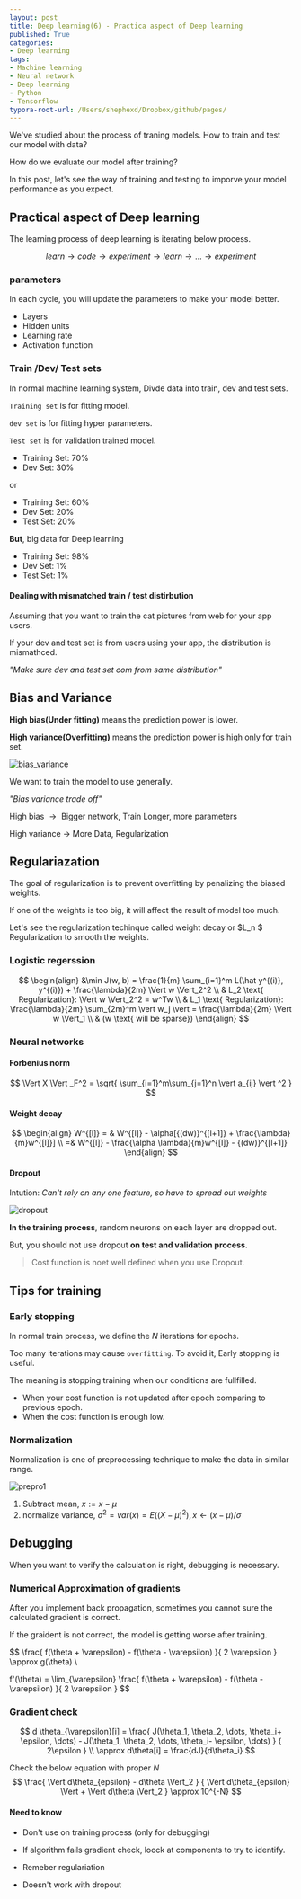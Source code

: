 ```yaml
---
layout: post
title: Deep learning(6) - Practica aspect of Deep learning
published: True
categories:
- Deep learning
tags:
- Machine learning
- Neural network
- Deep learning
- Python
- Tensorflow
typora-root-url: /Users/shephexd/Dropbox/github/pages/
---
```




We've studied about the process of traning models. How to train and test our model with data?

How do we evaluate our model after training?

In this post, let's see the way of training and testing to imporve your model performance as you expect.



<!--more-->



## Practical aspect of Deep learning



The learning process of deep learning is iterating below process.


$$
learn \rightarrow code \rightarrow experiment \rightarrow learn \rightarrow \dots \rightarrow experiment
$$




### parameters

In each cycle, you will update the parameters to make your model better.



- Layers
- Hidden units
- Learning rate
- Activation function





### Train /Dev/ Test sets



In normal machine learning system, Divde data into train, dev and test sets.

`Training set` is for fitting model. 

`dev set` is for fitting hyper parameters. 

`Test set` is for validation trained model.



- Training Set: 70%
- Dev Set: 30%

or 

- Training Set: 60%
- Dev Set: 20%
- Test Set: 20%



**But**, big data for Deep learning

- Training Set: 98%
- Dev Set: 1%
- Test Set: 1%



#### Dealing with mismatched train / test distirbution

Assuming that you want to train the cat pictures from web for your app users.

If your dev and test set is from users using your app, the distribution is mismathced.



*"Make sure dev and test set com from same distribution"*



## Bias and Variance



**High bias(Under fitting)** means the prediction power is lower.

**High variance(Overfitting)** means the prediction power is high only for train set.



![bias_variance](/assets/post_images/DeepLearning/bias_variance.png)



We want to train the model to use generally.



*"Bias variance trade off"*



High bias $\rightarrow​$ Bigger network, Train Longer, more parameters

High variance $\rightarrow$ More Data, Regularization





## Regulariazation

The goal of regularization is to prevent overfitting by penalizing the biased weights.

If one of the weights is too big, it will affect the result of model too much.

Let's see the regularization techinque called weight decay or $L_n $ Regularization to smooth the weights.



### Logistic regerssion


$$
\begin{align}
&\min J(w, b) = \frac{1}{m} \sum_{i=1}^m L(\hat y^{(i)}, y^{(i)}) + \frac{\lambda}{2m} \Vert w \Vert_2^2 \\
& L_2 \text{ Regularization}: \Vert w \Vert_2^2 = w^Tw \\
& L_1 \text{ Regularization}: \frac{\lambda}{2m} \sum_{2m}^m \vert w_j \vert = \frac{\lambda}{2m} \Vert w \Vert_1 \\
& (w \text{ will be sparse})
\end{align}
$$




### Neural networks



#### Forbenius norm


$$
\Vert X \Vert _F^2 = \sqrt{
    \sum_{i=1}^m\sum_{j=1}^n \vert a_{ij} \vert ^2 
}
$$


#### Weight decay


$$
\begin{align}
W^{[l]} = & W^{[l]} - \alpha[{(dw)}^{[l+1]} + \frac{\lambda}{m}w^{[l]}] \\
=& W^{[l]} - \frac{\alpha \lambda}{m}w^{[l]} - {(dw)}^{[l+1]}
\end{align}
$$




#### Dropout

Intution: *Can't rely on any one feature, so have to spread out weights*



![dropout](/assets/post_images/DeepLearning/dropout.png)





**In the training process**, random neurons on each layer are dropped out.

But, you should not use dropout **on test and validation process**.



> Cost function is noet well defined when you use Dropout.



## Tips for training



### Early stopping

In normal train process, we define the $N$ iterations for epochs.

Too many iterations may cause `overfitting`. To avoid it, Early stopping is useful.

The meaning is stopping training when our conditions are fullfilled.



- When your cost function is not updated after epoch comparing to previous epoch.
- When the cost function is enough low.



### Normalization

Normalization is one of preprocessing technique to make the data in similar range.



![prepro1](/assets/post_images/DeepLearning/prepro1.jpeg)





1. Subtract mean, $x := x - \mu​$
2. normalize variance, $\sigma^2 = var(x) = E((X - \mu)^2), x \leftarrow (x - \mu) / \sigma$





## Debugging

When you want to verify the calculation is right, debugging is necessary.



### Numerical Approximation of gradients



After you implement back propagation, sometimes you cannot sure the calculated gradient is correct.

If the graident is not correct, the model is getting worse after training.




$$
\frac{
    f(\theta + \varepsilon) - f(\theta - \varepsilon)
}{
    2 \varepsilon
}
\approx g(\theta) \\

f'(\theta) = 
\lim_{\varepsilon}
\frac{
    f(\theta + \varepsilon) - f(\theta - \varepsilon)
}{
    2 \varepsilon
}
$$


### Gradient check


$$
d \theta_{\varepsilon}[i] = \frac{
    J(\theta_1, \theta_2, \dots, \theta_i+ \epsilon, \dots) -
    J(\theta_1, \theta_2, \dots, \theta_i- \epsilon, \dots)
}
{
    2\epsilon
} \\
\approx d\theta[i] = \frac{dJ}{d\theta_i}
$$




Check the below equation with proper $N$
$$
\frac{
    \Vert d\theta_{epsilon} - d\theta \Vert_2
}
{
    \Vert d\theta_{epsilon} \Vert + \Vert d\theta \Vert_2
}
\approx 10^{-N}
$$


#### Need to know

- Don't use on training process (only for debugging)
- If algorithm fails gradient check, loock at components to try to identify.

- Remeber regulariation
- Doesn't work with dropout





[Coursera]:	https://www.coursera.org/learn/neural-networks-deep-learning?specialization=deep-learning	"Deep learning[Coursera]"

[CS231n]: http://cs231n.stanford.edu/	"Stanford CS231n"